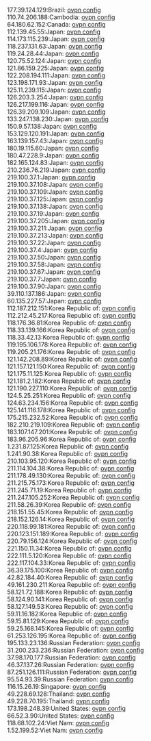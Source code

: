 177.39.124.129:Brazil: [ovpn config](vpn/177_39_124_129.ovpn)  
110.74.206.188:Cambodia: [ovpn config](vpn/110_74_206_188.ovpn)  
64.180.62.152:Canada: [ovpn config](vpn/64_180_62_152.ovpn)  
112.139.45.55:Japan: [ovpn config](vpn/112_139_45_55.ovpn)  
114.173.115.239:Japan: [ovpn config](vpn/114_173_115_239.ovpn)  
118.237.131.63:Japan: [ovpn config](vpn/118_237_131_63.ovpn)  
119.24.28.44:Japan: [ovpn config](vpn/119_24_28_44.ovpn)  
120.75.52.124:Japan: [ovpn config](vpn/120_75_52_124.ovpn)  
121.86.159.225:Japan: [ovpn config](vpn/121_86_159_225.ovpn)  
122.208.194.111:Japan: [ovpn config](vpn/122_208_194_111.ovpn)  
123.198.171.93:Japan: [ovpn config](vpn/123_198_171_93.ovpn)  
125.11.239.115:Japan: [ovpn config](vpn/125_11_239_115.ovpn)  
126.203.3.254:Japan: [ovpn config](vpn/126_203_3_254.ovpn)  
126.217.199.116:Japan: [ovpn config](vpn/126_217_199_116.ovpn)  
126.39.209.109:Japan: [ovpn config](vpn/126_39_209_109.ovpn)  
133.247.138.230:Japan: [ovpn config](vpn/133_247_138_230.ovpn)  
150.9.57.138:Japan: [ovpn config](vpn/150_9_57_138.ovpn)  
153.129.120.191:Japan: [ovpn config](vpn/153_129_120_191.ovpn)  
163.139.157.43:Japan: [ovpn config](vpn/163_139_157_43.ovpn)  
180.19.115.60:Japan: [ovpn config](vpn/180_19_115_60.ovpn)  
180.47.228.9:Japan: [ovpn config](vpn/180_47_228_9.ovpn)  
182.165.124.83:Japan: [ovpn config](vpn/182_165_124_83.ovpn)  
210.236.76.219:Japan: [ovpn config](vpn/210_236_76_219.ovpn)  
219.100.37.1:Japan: [ovpn config](vpn/219_100_37_1.ovpn)  
219.100.37.108:Japan: [ovpn config](vpn/219_100_37_108.ovpn)  
219.100.37.109:Japan: [ovpn config](vpn/219_100_37_109.ovpn)  
219.100.37.125:Japan: [ovpn config](vpn/219_100_37_125.ovpn)  
219.100.37.138:Japan: [ovpn config](vpn/219_100_37_138.ovpn)  
219.100.37.19:Japan: [ovpn config](vpn/219_100_37_19.ovpn)  
219.100.37.205:Japan: [ovpn config](vpn/219_100_37_205.ovpn)  
219.100.37.211:Japan: [ovpn config](vpn/219_100_37_211.ovpn)  
219.100.37.213:Japan: [ovpn config](vpn/219_100_37_213.ovpn)  
219.100.37.22:Japan: [ovpn config](vpn/219_100_37_22.ovpn)  
219.100.37.4:Japan: [ovpn config](vpn/219_100_37_4.ovpn)  
219.100.37.50:Japan: [ovpn config](vpn/219_100_37_50.ovpn)  
219.100.37.58:Japan: [ovpn config](vpn/219_100_37_58.ovpn)  
219.100.37.67:Japan: [ovpn config](vpn/219_100_37_67.ovpn)  
219.100.37.7:Japan: [ovpn config](vpn/219_100_37_7.ovpn)  
219.100.37.90:Japan: [ovpn config](vpn/219_100_37_90.ovpn)  
39.110.137.186:Japan: [ovpn config](vpn/39_110_137_186.ovpn)  
60.135.227.57:Japan: [ovpn config](vpn/60_135_227_57.ovpn)  
112.187.212.151:Korea Republic of: [ovpn config](vpn/112_187_212_151.ovpn)  
112.212.45.217:Korea Republic of: [ovpn config](vpn/112_212_45_217.ovpn)  
118.176.36.81:Korea Republic of: [ovpn config](vpn/118_176_36_81.ovpn)  
118.33.139.166:Korea Republic of: [ovpn config](vpn/118_33_139_166.ovpn)  
118.33.42.13:Korea Republic of: [ovpn config](vpn/118_33_42_13.ovpn)  
119.195.106.178:Korea Republic of: [ovpn config](vpn/119_195_106_178.ovpn)  
119.205.21.176:Korea Republic of: [ovpn config](vpn/119_205_21_176.ovpn)  
121.142.208.89:Korea Republic of: [ovpn config](vpn/121_142_208_89.ovpn)  
121.157.121.150:Korea Republic of: [ovpn config](vpn/121_157_121_150.ovpn)  
121.175.11.125:Korea Republic of: [ovpn config](vpn/121_175_11_125.ovpn)  
121.181.2.182:Korea Republic of: [ovpn config](vpn/121_181_2_182.ovpn)  
121.190.227.110:Korea Republic of: [ovpn config](vpn/121_190_227_110.ovpn)  
124.5.25.251:Korea Republic of: [ovpn config](vpn/124_5_25_251.ovpn)  
124.63.234.156:Korea Republic of: [ovpn config](vpn/124_63_234_156.ovpn)  
125.141.116.178:Korea Republic of: [ovpn config](vpn/125_141_116_178.ovpn)  
175.215.232.52:Korea Republic of: [ovpn config](vpn/175_215_232_52.ovpn)  
182.210.219.109:Korea Republic of: [ovpn config](vpn/182_210_219_109.ovpn)  
183.107.147.201:Korea Republic of: [ovpn config](vpn/183_107_147_201.ovpn)  
183.96.205.96:Korea Republic of: [ovpn config](vpn/183_96_205_96.ovpn)  
1.231.87.125:Korea Republic of: [ovpn config](vpn/1_231_87_125.ovpn)  
1.241.90.38:Korea Republic of: [ovpn config](vpn/1_241_90_38.ovpn)  
210.103.95.120:Korea Republic of: [ovpn config](vpn/210_103_95_120.ovpn)  
211.114.104.38:Korea Republic of: [ovpn config](vpn/211_114_104_38.ovpn)  
211.178.49.130:Korea Republic of: [ovpn config](vpn/211_178_49_130.ovpn)  
211.215.75.173:Korea Republic of: [ovpn config](vpn/211_215_75_173.ovpn)  
211.245.71.19:Korea Republic of: [ovpn config](vpn/211_245_71_19.ovpn)  
211.247.105.252:Korea Republic of: [ovpn config](vpn/211_247_105_252.ovpn)  
211.58.26.39:Korea Republic of: [ovpn config](vpn/211_58_26_39.ovpn)  
218.151.55.45:Korea Republic of: [ovpn config](vpn/218_151_55_45.ovpn)  
218.152.126.14:Korea Republic of: [ovpn config](vpn/218_152_126_14.ovpn)  
220.118.99.181:Korea Republic of: [ovpn config](vpn/220_118_99_181.ovpn)  
220.123.151.189:Korea Republic of: [ovpn config](vpn/220_123_151_189.ovpn)  
220.79.156.124:Korea Republic of: [ovpn config](vpn/220_79_156_124.ovpn)  
221.150.11.34:Korea Republic of: [ovpn config](vpn/221_150_11_34.ovpn)  
222.111.5.120:Korea Republic of: [ovpn config](vpn/222_111_5_120.ovpn)  
222.117.104.33:Korea Republic of: [ovpn config](vpn/222_117_104_33.ovpn)  
36.39.175.100:Korea Republic of: [ovpn config](vpn/36_39_175_100.ovpn)  
42.82.184.40:Korea Republic of: [ovpn config](vpn/42_82_184_40.ovpn)  
49.161.230.211:Korea Republic of: [ovpn config](vpn/49_161_230_211.ovpn)  
58.121.72.188:Korea Republic of: [ovpn config](vpn/58_121_72_188.ovpn)  
58.124.90.141:Korea Republic of: [ovpn config](vpn/58_124_90_141.ovpn)  
58.127.149.53:Korea Republic of: [ovpn config](vpn/58_127_149_53.ovpn)  
59.11.16.182:Korea Republic of: [ovpn config](vpn/59_11_16_182.ovpn)  
59.15.81.129:Korea Republic of: [ovpn config](vpn/59_15_81_129.ovpn)  
59.25.168.145:Korea Republic of: [ovpn config](vpn/59_25_168_145.ovpn)  
61.253.126.195:Korea Republic of: [ovpn config](vpn/61_253_126_195.ovpn)  
195.133.23.136:Russian Federation: [ovpn config](vpn/195_133_23_136.ovpn)  
31.200.233.236:Russian Federation: [ovpn config](vpn/31_200_233_236.ovpn)  
37.98.170.177:Russian Federation: [ovpn config](vpn/37_98_170_177.ovpn)  
46.37.137.26:Russian Federation: [ovpn config](vpn/46_37_137_26.ovpn)  
87.251.126.111:Russian Federation: [ovpn config](vpn/87_251_126_111.ovpn)  
95.54.93.39:Russian Federation: [ovpn config](vpn/95_54_93_39.ovpn)  
116.15.26.19:Singapore: [ovpn config](vpn/116_15_26_19.ovpn)  
49.228.69.128:Thailand: [ovpn config](vpn/49_228_69_128.ovpn)  
49.228.70.195:Thailand: [ovpn config](vpn/49_228_70_195.ovpn)  
173.198.248.39:United States: [ovpn config](vpn/173_198_248_39.ovpn)  
66.52.3.90:United States: [ovpn config](vpn/66_52_3_90.ovpn)  
118.68.102.24:Viet Nam: [ovpn config](vpn/118_68_102_24.ovpn)  
1.52.199.52:Viet Nam: [ovpn config](vpn/1_52_199_52.ovpn)  
